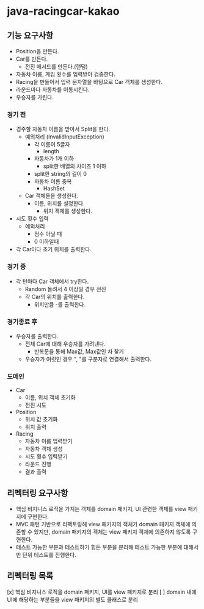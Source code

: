# java-racingcar-kakao

## 기능 요구사항
- Position을 만든다.
- Car를 만든다.
    - 전진 메서드를 만든다.(랜덤)
- 자동차 이름, 게임 횟수를 입력받아 검증한다.
- Racing을 만들어서 입력 문자열을 바탕으로 Car 객체를 생성한다.
- 라운드마다 자동차를 이동시킨다.
- 우승자를 가린다.

### 경기 전
- 경주할 자동차 이름을 받아서 Split을 한다.
    - 예외처리 (InvalidInputException)
        - 각 이름이 5글자
            - length
        - 자동차가 1개 이하
            - split한 배열의 사이즈 1 이하
        - split한 string의 길이 0
        - 자동차 이름 중복
            - HashSet
    - Car 객체들을 생성한다.
        - 이름, 위치를 설정한다.
            - 위치 객체를 생성한다.
- 시도 횟수 입력
    - 예외처리
        - 정수 아닐 때
        - 0 이하일때
- 각 Car마다 초기 위치를 출력한다.

### 경기 중
- 각 턴마다 Car 객체에서 try한다.
    - Random 돌려서 4 이상일 경우 전진
    - 각 Car의 위치를 출력한다.
        - 위치만큼 -를 출력한다.

### 경기종료 후
- 우승자를 출력한다.
    - 전체 Car에 대해 우승자를 가려낸다.
        - 반복문을 통해 Max값, Max값인 차 찾기
    - 우승자가 여럿인 경우 ", "를 구분자로 연결해서 출력한다.


### 도메인
- Car
    - 이름, 위치 객체 초기화
    - 전진 시도
- Position
    - 위치 값 초기화
    - 위치 출력
- Racing
    - 자동차 이름 입력받기
    - 자동차 객체 생성
    - 시도 횟수 입력받기
    - 라운드 진행
    - 결과 출력

## 리펙터링 요구사항
- 핵심 비지니스 로직을 가지는 객체를 domain 패키지, UI 관련한 객체를 view 패키지에 구현한다.
- MVC 패턴 기반으로 리팩토링해 view 패키지의 객체가 domain 패키지 객체에 의존할 수 있지만, 
  domain 패키지의 객체는 view 패키지 객체에 의존하지 않도록 구현한다.
- 테스트 가능한 부분과 테스트하기 힘든 부분을 분리해 테스트 가능한 부분에 대해서만 단위 테스트를 진행한다.

## 리펙터링 목록
[x] 핵심 비지니스 로직을 domain 패키지, UI를 view 패키지로 분리
[ ] domain 내에 UI에 해당하는 부분들을 view 패키지의 별도 클래스로 분리

